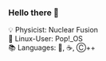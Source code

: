 ### Hello there 👋

<p>💡 Physicist: Nuclear Fusion <br>
🐧 Linux-User: Pop!_OS <br>
📚 Languages: 🐍, ☕, Ⓒ++ </p>

<!--
**ManeLippert/ManeLippert** is a ✨ _special_ ✨ repository because its `README.md` (this file) appears on your GitHub profile.

Here are some ideas to get you started:

- 🔭 I’m currently working on ...
- 🌱 I’m currently learning ...
- 👯 I’m looking to collaborate on ...
- 🤔 I’m looking for help with ...
- 💬 Ask me about ...
- 📫 How to reach me: ...
- 😄 Pronouns: ...
- ⚡ Fun fact: ...
-->
